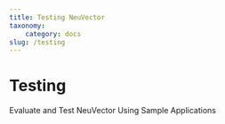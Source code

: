 ```yaml
---
title: Testing NeuVector
taxonomy:
    category: docs
slug: /testing
---
```


# Testing

Evaluate and Test NeuVector Using Sample Applications
